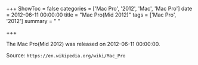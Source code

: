 +++
ShowToc = false
categories = ['Mac Pro', '2012', 'Mac', 'Mac Pro']
date = 2012-06-11 00:00:00
title = "Mac Pro(Mid 2012)"
tags = ['Mac Pro', '2012']
summary = " "

+++

The Mac Pro(Mid 2012) was released on 2012-06-11 00:00:00.

Source: `https://en.wikipedia.org/wiki/Mac_Pro`
